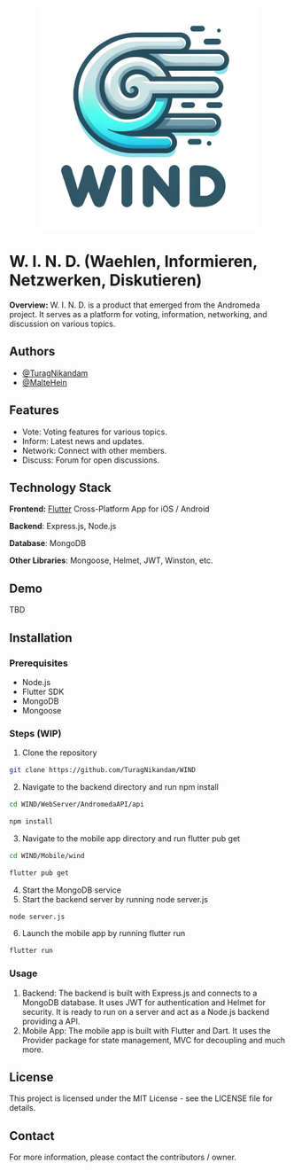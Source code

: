 <p align="center">
  <img src="Media/WIND_LOGO.png" width="400" height="400">
</p>

# W. I. N. D. (Waehlen, Informieren, Netzwerken, Diskutieren)

**Overview:**
W. I. N. D. is a product that emerged from the Andromeda project. It serves as a platform for voting, information, networking, and discussion on various topics.

## Authors
- [@TuragNikandam](https://www.github.com/TuragNikandam)
- [@MalteHein](https://www.github.com/MalteHein)

## Features
- Vote: Voting features for various topics.
- Inform: Latest news and updates.
- Network: Connect with other members.
- Discuss: Forum for open discussions.

## Technology Stack
**Frontend:** [Flutter](https://flutter.dev/) Cross-Platform App for iOS / Android

**Backend**: Express.js, Node.js

**Database**: MongoDB

**Other Libraries**: Mongoose, Helmet, JWT, Winston, etc.

## Demo
TBD

## Installation

### Prerequisites
- Node.js
- Flutter SDK
- MongoDB
- Mongoose

### Steps (WIP)
1. Clone the repository
```bash
git clone https://github.com/TuragNikandam/WIND
```
2. Navigate to the backend directory and run npm install
```bash
cd WIND/WebServer/AndromedaAPI/api
```
```bash
npm install
```
3. Navigate to the mobile app directory and run flutter pub get
```bash
cd WIND/Mobile/wind
```
```bash
flutter pub get
```
4. Start the MongoDB service
5. Start the backend server by running node server.js
```bash
node server.js
```
6. Launch the mobile app by running flutter run
```bash
flutter run
```

### Usage
1. Backend: The backend is built with Express.js and connects to a MongoDB database. It uses JWT for authentication and Helmet for security. It is ready to run on a server and act as a Node.js backend providing a API. 
2. Mobile App: The mobile app is built with Flutter and Dart. It uses the Provider package for state management, MVC for decoupling and much more. 

## License
This project is licensed under the MIT License - see the LICENSE file for details.

## Contact
For more information, please contact the contributors / owner.
